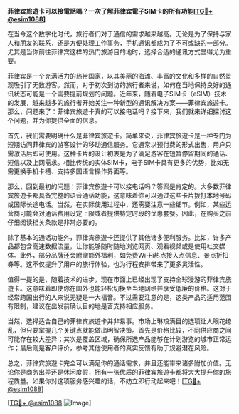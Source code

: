 **菲律宾旅遊卡可以接電話嗎？一次了解菲律宾電子SIM卡的所有功能[[TG💪+ @esim1088](https://t.me/s/esim1088)]**

在当今这个数字化时代，旅行者们对于通信的需求越来越高。无论是为了保持与家人和朋友的联系，还是方便处理工作事务，手机通讯都成为了不可或缺的一部分。尤其是当你前往菲律宾这样的热门旅游目的地时，选择合适的通讯方式显得尤为重要。

菲律宾是一个充满活力的热带国家，以其美丽的海滩、丰富的文化和多样的自然景观吸引了无数游客。然而，对于初次到访的旅行者来说，如何在当地保持良好的通讯状态可能是一个需要提前规划的问题。近年来，随着电子SIM卡（eSIM）技术的发展，越来越多的旅行者开始关注一种新型的通讯解决方案——菲律宾旅遊卡。那么，问题来了：菲律宾旅遊卡真的可以接电话吗？接下来，我们就来详细探讨这个问题，并为你提供全面的信息。

首先，我们需要明确什么是菲律宾旅遊卡。简单来说，菲律宾旅遊卡是一种专门为短期访问菲律宾的游客设计的移动通信服务。它通常以预付费的形式出售，用户只需激活后即可使用。这种卡片的设计初衷是为了满足游客在短暂停留期间的通话、短信以及上网需求。相比传统的实体SIM卡，电子SIM卡具有更多的优势，比如无需更换手机卡槽、支持多国语言操作界面等。

那么，回到最初的问题：菲律宾旅遊卡可以接电话吗？答案是肯定的。大多数菲律宾旅遊卡都具备完整的语音通话功能，这意味着你可以通过这些卡片拨打本地号码或国际长途电话。当然，在实际使用过程中，还需要注意一些细节。例如，某些运营商可能会对通话费用设定上限或者提供特定时段的优惠套餐。因此，在购买之前仔细阅读相关条款是非常必要的。

除了基本的通话功能外，菲律宾旅遊卡还提供了其他诸多便利服务。比如，许多产品都包含高速数据流量，让你能够随时随地浏览网页、观看视频或是使用社交媒体。此外，部分品牌还会附赠额外福利，如免费Wi-Fi热点接入点信息、景点折扣券等。这不仅提升了用户的旅行体验，也为行程安排带来了更多灵活性。

值得一提的是，随着技术的进步，现在市面上已经出现了支持全球漫游的菲律宾旅遊卡。这意味着即使你在国外也能轻松切换至当地网络并享受低廉的价格。这对于经常跨国出行的人来说无疑是一大福音。不过需要注意的是，这类产品的适用范围有限制，建议在出发前确认目的地是否支持相应服务。

当然，选择适合自己的菲律宾旅遊卡并非易事。市场上琳琅满目的选项让人眼花缭乱，但只要掌握几个关键点就能做出明智决策。首先是价格比较，不同供应商之间可能存在较大差异；其次是覆盖区域，确保所选产品能够在计划游览的城市正常运作；最后则是客户评价，参考其他使用者的真实反馈有助于规避潜在风险。

总之，菲律宾旅遊卡完全可以满足你的通话需求，并且还能带来诸多附加价值。无论你是商务出差还是休闲度假，拥有一张优质的菲律宾旅遊卡都将大大提升你的旅程质量。如果你对这项服务感兴趣的话，不妨立即行动起来吧！[[TG💪+ @esim1088](https://t.me/s/esim1088)]

[[TG💪+ @esim1088](https://t.me/s/esim1088) ![Image](https://i.postimg.cc/4NQfJmqS/Snipaste-2025-05-13-00-14-12.png)]
